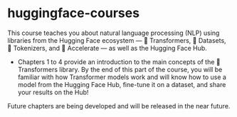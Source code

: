 # huggingface-courses

This course teaches you about natural language processing (NLP) using libraries from the Hugging Face ecosystem — 🤗 Transformers, 🤗 Datasets, 🤗 Tokenizers, and 🤗 Accelerate — as well as the Hugging Face Hub.

- Chapters 1 to 4 provide an introduction to the main concepts of the 🤗 Transformers library. By the end of this part of the course, you will be familiar with how Transformer models work and will know how to use a model from the Hugging Face Hub, fine-tune it on a dataset, and share your results on the Hub!

Future chapters are being developed and will be released in the near future.
